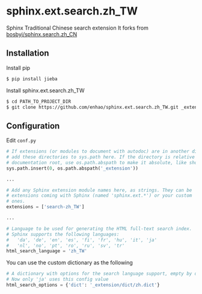 # sphinx.ext.search.zh_TW
Sphinx Traditional Chinese search extension
It forks from [bosbyj/sphinx.search.zh_CN](https://github.com/bosbyj/sphinx.search.zh_CN)

## Installation

Install pip
```bash
$ pip install jieba
```

Install sphinx.ext.search.zh_TW
```bash
$ cd PATH_TO_PROJECT_DIR
$ git clone https://github.com/enhao/sphinx.ext.search.zh_TW.git _extension
```

## Configuration

Edit `conf.py`
```python
# If extensions (or modules to document with autodoc) are in another directory,
# add these directories to sys.path here. If the directory is relative to the
# documentation root, use os.path.abspath to make it absolute, like shown here.
sys.path.insert(0, os.path.abspath('_extension'))

...

# Add any Sphinx extension module names here, as strings. They can be
# extensions coming with Sphinx (named 'sphinx.ext.*') or your custom
# ones.
extensions = ['search-zh_TW']

...

# Language to be used for generating the HTML full-text search index.
# Sphinx supports the following languages:
#   'da', 'de', 'en', 'es', 'fi', 'fr', 'hu', 'it', 'ja'
#   'nl', 'no', 'pt', 'ro', 'ru', 'sv', 'tr'
html_search_language = 'zh_TW'
```

You can use the custom dictionary as the following
```python
# A dictionary with options for the search language support, empty by default.
# Now only 'ja' uses this config value
html_search_options = {'dict': '_extension/dict/zh.dict'}
```


